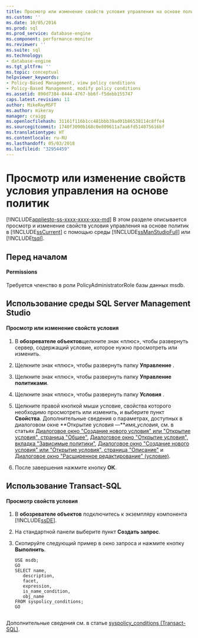 ```yaml
---
title: Просмотр или изменение свойств условия управления на основе политик | Документация Майкрософт
ms.custom: ''
ms.date: 10/05/2016
ms.prod: sql
ms.prod_service: database-engine
ms.component: performance-monitor
ms.reviewer: ''
ms.suite: sql
ms.technology:
- database-engine
ms.tgt_pltfrm: ''
ms.topic: conceptual
helpviewer_keywords:
- Policy-Based Management, view policy conditions
- Policy-Based Management, modify policy conditions
ms.assetid: 890d7384-8444-4767-bb6f-f5debb155747
caps.latest.revision: 11
author: MikeRayMSFT
ms.author: mikeray
manager: craigg
ms.openlocfilehash: 31161f116b1cc481bbb39ad01b86538114c8ffe4
ms.sourcegitcommit: 1740f3090b168c0e809611a7aa6fd514075616bf
ms.translationtype: HT
ms.contentlocale: ru-RU
ms.lasthandoff: 05/03/2018
ms.locfileid: "32954459"
---
```

# <a name="view-or-modify-the-properties-of-a-policy-based-management-condition"></a>Просмотр или изменение свойств условия управления на основе политик
[!INCLUDE[appliesto-ss-xxxx-xxxx-xxx-md](../../includes/appliesto-ss-xxxx-xxxx-xxx-md.md)]
  В этом разделе описывается просмотр и изменение свойств условия управления на основе политик в [!INCLUDE[ssCurrent](../../includes/sscurrent-md.md)] с помощью среды [!INCLUDE[ssManStudioFull](../../includes/ssmanstudiofull-md.md)] или [!INCLUDE[tsql](../../includes/tsql-md.md)].  
  

  
##  <a name="BeforeYouBegin"></a> Перед началом  
  

  
####  <a name="Permissions"></a> Permissions  
 Требуется членство в роли PolicyAdministratorRole базы данных msdb.  
  
##  <a name="SSMSProcedure"></a> Использование среды SQL Server Management Studio  
  
#### <a name="to-view-or-modify-a-conditions-properties"></a>Просмотр или изменение свойств условия  
  
1.  В **обозревателе объектов**щелкните знак «плюс», чтобы развернуть сервер, содержащий условие, которое нужно просмотреть или изменить.  
  
2.  Щелкните знак «плюс», чтобы развернуть папку **Управление** .  
  
3.  Щелкните знак «плюс», чтобы развернуть папку **Управление политиками**.  
  
4.  Щелкните знак «плюс», чтобы развернуть папку **Условия** .  
  
5.  Щелкните правой кнопкой мыши условие, свойства которого необходимо просмотреть или изменить, и выберите пункт **Свойства**. Дополнительные сведения о параметрах, доступных в диалоговом окне **Открытие условия —***имя_условия*, см. в статьях [Диалоговое окно "Создание нового условия" или "Открытие условия", страница "Общее"](../../relational-databases/policy-based-management/create-new-condition-or-open-condition-dialog-box-general-page.md), [Диалоговое окно "Открытие условия", вкладка "Зависимые политики"](../../relational-databases/policy-based-management/open-condition-dialog-box-dependent-policies-page.md), [Диалоговое окно "Создание нового условия" или "Открытие условия", страница "Описание"](../../relational-databases/policy-based-management/create-new-condition-or-open-condition-dialog-box-description-page.md) и [Диалоговое окно "Расширенное редактирование" (условие)](../../relational-databases/policy-based-management/advanced-edit-condition-dialog-box.md).  
  
6.  После завершения нажмите кнопку **ОК**.  
  
##  <a name="TsqlProcedure"></a> Использование Transact-SQL  
  
#### <a name="to-view-a-conditions-properties"></a>Просмотр свойств условия  
  
1.  В **обозревателе объектов** подключитесь к экземпляру компонента [!INCLUDE[ssDE](../../includes/ssde-md.md)].  
  
2.  На стандартной панели выберите пункт **Создать запрос**.  
  
3.  Скопируйте следующий пример в окно запроса и нажмите кнопку **Выполнить**.  
  
    ```  
    USE msdb;  
    GO  
    SELECT name,  
       description,  
       facet,  
       expression,  
       is_name_condition,  
       obj_name  
    FROM syspolicy_conditions;  
    GO  
  
    ```  
  
 Дополнительные сведения см. в статье [syspolicy_conditions (Transact-SQL)](../../relational-databases/system-catalog-views/syspolicy-conditions-transact-sql.md).  
  
  
